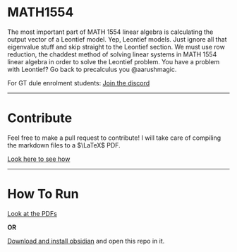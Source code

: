 # MATH1554

The most important part of MATH 1554 linear algebra is calculating the output vector of a Leontief model. Yep, Leontief models. Just ignore all that eigenvalue stuff and skip straight to the Leontief section. We must use row reduction, the chaddest method of solving linear systems in MATH 1554 linear algebra in order to solve the Leontief problem. You have a problem with Leontief? Go back to precalculus you @aarushmagic.

For GT dule enrolment students: [Join the discord](https://discord.gg/gt-dual-enrollment-753230080699793559)
***
# Contribute

Feel free to make a pull request to contribute! I will take care of compiling the markdown files to a $\LaTeX$ PDF.

[Look here to see how](https://youtu.be/fKDBYrV8rcs)

***
# How To Run
[Look at the PDFs](./pdf/)

**OR**

[Download and install obsidian](https://obsidian.md/download) and open this repo in it.

